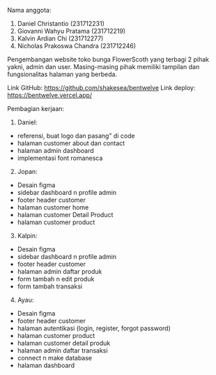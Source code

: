 Nama anggota:
1. Daniel Christantio (231712231)
2. Giovanni Wahyu Pratama (231712219)
3. Kalvin Ardian Chi (231712277)
4. Nicholas Prakoswa Chandra (231712246)

Pengembangan website toko bunga FlowerScoth yang terbagi 2 pihak yakni, admin dan user. Masing-masing pihak memiliki tampilan dan fungsionalitas halaman yang berbeda. 

Link GitHub: https://github.com/shakesea/bentwelve
Link deploy: https://bentwelve.vercel.app/

Pembagian kerjaan:
1. Daniel:
- referensi, buat logo dan pasang" di code
- halaman customer about dan contact
- halaman admin dashboard
- implementasi font romanesca

2. Jopan:
- Desain figma
- sidebar dashboard n profile admin
- footer header customer
- halaman customer home
-  halaman customer Detail Product
- halaman customer product

3. Kalpin:
- Desain figma
- sidebar dashboard n profile admin
- footer header customer
- halaman admin daftar produk
- form tambah n edit produk
- form tambah transaksi

4. Ayau:
- Desain figma
- footer header customer
- halaman autentikasi (login, register, forgot password)
- halaman customer product
- halaman customer detail produk
- halaman admin daftar transaksi
- connect n make database
- halaman dashboard
